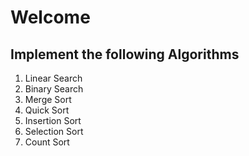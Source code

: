 # Welcome 


## Implement the following Algorithms

1. Linear Search
2. Binary Search
3. Merge Sort
4. Quick Sort 
5. Insertion Sort
6. Selection Sort
7. Count Sort
